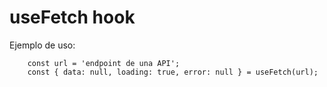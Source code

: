 # useFetch hook

Ejemplo de uso:

```
    const url = 'endpoint de una API';
    const { data: null, loading: true, error: null } = useFetch(url);
```